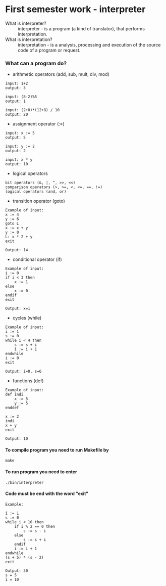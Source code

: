 # **First semester work - interpreter**
<dl>
<dt> What is interpreter? </dt>
<dd> interpreter - is a program (a kind of translator), that performs interpretation. </dd>
<dt> What is interpretation? </dt>
<dd> interpretation - is a analysis, processing and execution of the source code of a program or request. </dd>
</dl>


### What can a program do?
* arithmetic operators (add, sub, mult, div, mod) 
```
input: 1+2
output: 3

input: (8-2)%5
output: 1

input: (2+8)*(12+8) / 10
output: 20
```
* assignment operator (:=)
```
input: x := 5
output: 5

input: y := 2
output: 2

input: x * y
output: 10 
```
* logical operators
```
bit operators (&, |, ^, >>, <<)
comparison operators (>, >=, <, <=, ==, !=)
logical operators (and, or)
```
* transition operator (goto)
```
Example of input:
x := 4
y := 6
goto L
x := x + y
y := 0
L: x * 2 + y
exit

Output: 14
```

* conditional operator (if)
```
Example of input:
i := 0
if i < 3 then
    x := 1
else
    x := 0
endif
exit

Output: x=1
```

* cycles (while)
```
Example of input:
i := 1
s := 0
while i < 4 then
    s := s + i
    i := i + 1
endwhile
i := 0
exit

Output: i=0, s=6
```

* functions (def)
```
Example of input:
def indi
    x := 5
    y := 5
enddef

x := 2
indi
x + y
exit

Output: 10
```
#### To compile program you need to run Makefile by
~~~~
make
~~~~
#### To run program you need to enter
~~~~
./bin/interpreter
~~~~
#### Code must be end with the word "exit"
```
Example:

i := 1
s := 0
while i < 10 then
    if i % 2 == 0 then
        s := s - i
    else
        s := s + i
    endif
    i := i + 1
endwhile
(s + 5) * (s - 2)
exit

Output: 30
s = 5
i = 10
``` 
